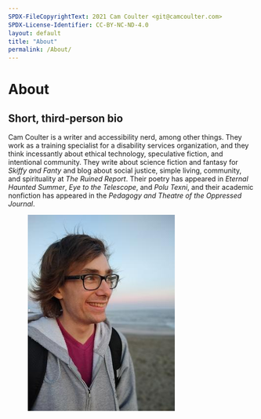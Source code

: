 ```yaml
---
SPDX-FileCopyrightText: 2021 Cam Coulter <git@camcoulter.com>
SPDX-License-Identifier: CC-BY-NC-ND-4.0
layout: default
title: "About"
permalink: /About/
---
```


# About

## Short, third-person bio

Cam Coulter is a writer and accessibility nerd, among other things. They work as a training specialist for a disability services organization, and they think incessantly about ethical technology, speculative fiction, and intentional community. They write about science fiction and fantasy for <cite>Skiffy and Fanty</cite> and blog about social justice, simple living, community, and spirituality at <cite>The Ruined Report</cite>. Their poetry has appeared in <cite>Eternal Haunted Summer</cite>, <cite>Eye to the Telescope</cite>, and <cite>Polu Texni</cite>, and their academic nonfiction has appeared in the <cite>Pedagogy and Theatre of the Oppressed Journal</cite>.

<figure class="About__Headshot">
    <img
	alt="Cam Coulter smiles at the beach. They wear glasses, a purple shirt, and a gray sweatshirt."
	width="300" height="400"
	src="/assets/images/cam-coulter.jpg"
	srcset="
		/assets/images/cam-coulter-2x.jpg 2x,
		/assets/images/cam-coulter-3x.jpg 3x
	">
</figure>
